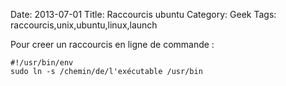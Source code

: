 Date: 2013-07-01
Title: Raccourcis ubuntu
Category: Geek
Tags: raccourcis,unix,ubuntu,linux,launch



Pour creer un raccourcis en ligne de commande :

	#!/usr/bin/env
	sudo ln -s /chemin/de/l'exécutable /usr/bin




